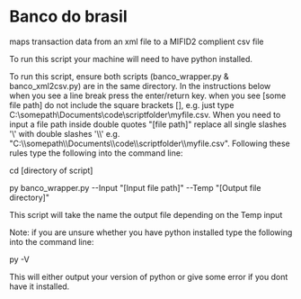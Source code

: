 # Banco do brasil
maps transaction data from an xml file to a MIFID2 complient csv file

To run this script your machine will need to have python installed. 

To run this script, ensure both scripts (banco_wrapper.py & banco_xml2csv.py) are in the same directory. In the instructions below when you see a line break press the enter/return key. when you see [some file path] do not include the square brackets [], e.g. just type C:\somepath\Documents\code\scriptfolder\myfile.csv. When you need to input a file path inside double quotes "[file path]" replace all single slashes '\\' with double slashes '\\\\' e.g. "C:\\\\somepath\\\\Documents\\\\code\\\\scriptfolder\\\\myfile.csv". Following these rules type the following into the command line:

cd [directory of script]

py banco_wrapper.py --Input "[Input file path]" --Temp "[Output file directory]"

This script will take the name the output file depending on the Temp input

Note: if you are unsure whether you have python installed type the following into the command line: 

py -V

This will either output your version of python or give some error if you dont have it installed.